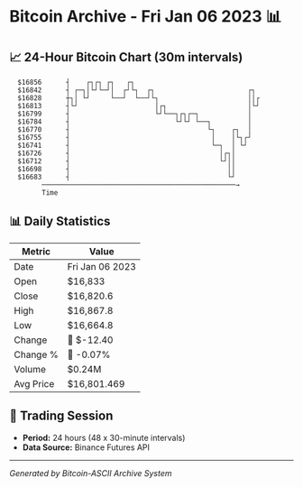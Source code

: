 # Bitcoin Archive - Fri Jan 06 2023 📊

## 📈 24-Hour Bitcoin Chart (30m intervals)

```
  $16856      ┤    ┌┐┌┐ ┌┐   ┌┐                                
  $16842      ┤ ┌─┐│└┘└─┘│  ┌┘└┐  ┌┐                       ┌┐  
  $16828      ┼┐│ └┘     └──┘  └──┘└┐                      ││┌ 
  $16813      ┤└┘                   │┌┐                    │└┘ 
  $16799      ┤                     └┘└──┐┌┐┌─┐            │   
  $16784      ┤                          └┘└┘ └──┐         │   
  $16770      ┤                                  └┐    ┌┐  │   
  $16755      ┤                                   │    │└┐┌┘   
  $16741      ┤                                   └─┐  │ └┘    
  $16726      ┤                                     │┌┐│       
  $16712      ┤                                     └┘││       
  $16698      ┤                                       ││       
  $16683      ┤                                       └┘       
        ────────────────────────────────────────────────→
        Time
```

## 📊 Daily Statistics

| Metric | Value |
|--------|-------|
| Date | Fri Jan 06 2023 |
| Open | $16,833 |
| Close | $16,820.6 |
| High | $16,867.8 |
| Low | $16,664.8 |
| Change | 🔴 $-12.40 |
| Change % | 🔴 -0.07% |
| Volume | $0.24M |
| Avg Price | $16,801.469 |

## 📅 Trading Session

- **Period:** 24 hours (48 x 30-minute intervals)
- **Data Source:** Binance Futures API

---
*Generated by Bitcoin-ASCII Archive System*
